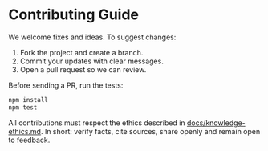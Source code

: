 # Contributing Guide

We welcome fixes and ideas. To suggest changes:

1. Fork the project and create a branch.
2. Commit your updates with clear messages.
3. Open a pull request so we can review.

Before sending a PR, run the tests:

```bash
npm install
npm test
```

All contributions must respect the ethics described in
[docs/knowledge-ethics.md](docs/knowledge-ethics.md). In short:
verify facts, cite sources, share openly and remain open to feedback.
